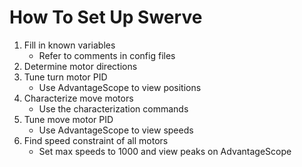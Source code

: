 # How To Set Up Swerve

1. Fill in known variables
    * Refer to comments in config files
2. Determine motor directions
3. Tune turn motor PID
    * Use AdvantageScope to view positions
4. Characterize move motors
    * Use the characterization commands
5. Tune move motor PID
    * Use AdvantageScope to view speeds
6. Find speed constraint of all motors
    * Set max speeds to 1000 and view peaks on AdvantageScope
